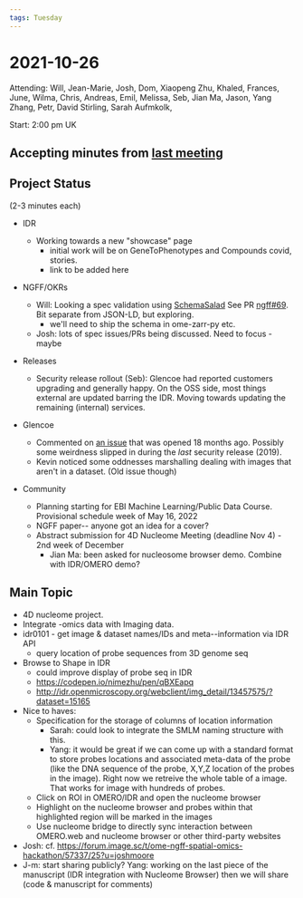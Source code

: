 ```yaml
---
tags: Tuesday
---
```


# 2021-10-26

Attending: Will, Jean-Marie, Josh, Dom, Xiaopeng Zhu, Khaled, Frances, June, Wilma, Chris, Andreas, Emil, Melissa, Seb, Jian Ma, Jason, Yang Zhang, Petr, David Stirling, Sarah Aufmkolk,

Start: 2:00 pm UK

## Accepting minutes from [last meeting](https://github.com/ome/meeting-minutes)

## Project Status

(2-3 minutes each)

- IDR
    - Working towards a new "showcase" page
        - initial work will be on GeneToPhenotypes and Compounds covid, stories. 
        - link to be added here

- NGFF/OKRs
    - Will: Looking a spec validation using [SchemaSalad](https://www.commonwl.org/v1.2/SchemaSalad.html) See PR [ngff#69](https://github.com/ome/ngff/pull/69). Bit separate from JSON-LD, but exploring.
      - we'll need to ship the schema in ome-zarr-py etc.
    - Josh: lots of spec issues/PRs being discussed. Need to focus - maybe 

- Releases
    - Security release rollout (Seb): Glencoe had reported customers upgrading and generally happy. On the OSS side, most things external are updated barring the IDR. Moving towards updating the remaining (internal) services.

- Glencoe
  - Commented on [an issue](https://github.com/ome/omero-server/issues/114) that was opened 18 months ago. Possibly some weirdness slipped in during the _last_ security release (2019).
  - Kevin noticed some oddnesses marshalling dealing with images that aren't in a dataset. (Old issue though)

- Community
    - Planning starting for EBI Machine Learning/Public Data Course. Provisional schedule week of May 16, 2022 
    - NGFF paper-- anyone got an idea for a cover?
    - Abstract submission for 4D Nucleome Meeting (deadline Nov 4) - 2nd week of December
      - Jian Ma: been asked for nucleosome browser demo. Combine with IDR/OMERO demo?

## Main Topic

- 4D nucleome project.
- Integrate -omics data with Imaging data.
- idr0101 - get image & dataset names/IDs and meta--information via IDR API
  - query location of probe sequences from 3D genome seq
- Browse to Shape in IDR
  - could improve display of probe seq in IDR
  - https://codepen.io/nimezhu/pen/qBXEapq
  - http://idr.openmicroscopy.org/webclient/img_detail/13457575/?dataset=15165
- Nice to haves:
  - Specification for the storage of columns of location information
    - Sarah: could look to integrate the SMLM naming structure with this.
    - Yang: it would be great if we can come up with a standard format to store probes locations and associated meta-data of the probe (like the DNA sequence of the probe, X,Y,Z location of the probes in the image). Right now we retreive the whole table of a image. That works for image with hundreds of probes. 
  - Click on ROI in OMERO/IDR and open the nucleome browser
  - Highlight on the nucleome browser and probes within that highlighted region will be marked in the images
  - Use nucleome bridge to directly sync interaction between OMERO.web and nucleome browser or other third-party websites
- Josh: cf. https://forum.image.sc/t/ome-ngff-spatial-omics-hackathon/57337/25?u=joshmoore
- J-m: start sharing publicly? Yang: working on the last piece of the manuscript (IDR integration with Nucleome Browser) then we will share (code & manuscript for comments)